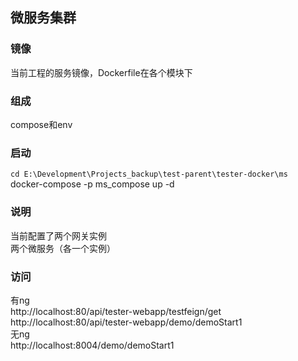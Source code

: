 ## 微服务集群

### 镜像
当前工程的服务镜像，Dockerfile在各个模块下  


### 组成
compose和env


### 启动
`cd E:\Development\Projects_backup\test-parent\tester-docker\ms`  
docker-compose -p ms_compose up -d


### 说明
当前配置了两个网关实例  
两个微服务（各一个实例）  


### 访问
有ng  
http://localhost:80/api/tester-webapp/testfeign/get  
http://localhost:80/api/tester-webapp/demo/demoStart1  
无ng  
http://localhost:8004/demo/demoStart1  




